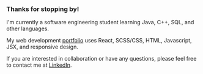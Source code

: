 ### Thanks for stopping by!

I'm currently a software engineering student learning Java, C++, SQL, and other languages.   

My web development [portfolio](https://anngineer.com/) uses React, SCSS/CSS, HTML, Javascript, JSX, and responsive design. 

If you are interested in collaboration or have any questions, please feel free to contact me at [LinkedIn](www.linkedin.com/in/anngineer).

<!--
**Anngineer/Anngineer** is a ✨ _special_ ✨ repository because its `README.md` (this file) appears on your GitHub profile.

Here are some ideas to get you started:

- 🔭 I’m currently working on ...
- 🌱 I’m currently learning ...
- 👯 I’m looking to collaborate on ...
- 🤔 I’m looking for help with ...
- 💬 Ask me about ...
- 📫 How to reach me: ...
- 😄 Pronouns: ...
- ⚡ Fun fact: ...
-->
